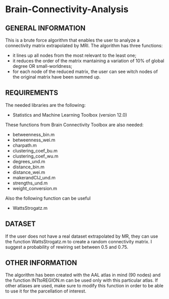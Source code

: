 # Brain-Connectivity-Analysis

## GENERAL INFORMATION
This is a brute force algorithm that enables the user to analyze a connectivity matrix extrapolated by MRI.
The algorithm has three functions:
* it lines up all nodes from the most relevant to the least one;
* it reduces the order of the matrix mantaining a variation of 10% of global degree OR small-worldness;
* for each node of the reduced matrix, the user can see witch nodes of the original matrix have been summed up.

## REQUIREMENTS
The needed libraries are the following:

* Statistics and Machine Learning Toolbox (version 12.0)

These functions from Brain Connectivity Toolbox are also needed:

* betweenness_bin.m
* betweenness_wei.m
* charpath.m
* clustering_coef_bu.m
* clustering_coef_wu.m
* degrees_und.m
* distance_bin.m
* distance_wei.m
* makerandCIJ_und.m
* strengths_und.m
* weight_conversion.m

Also the following function can be useful 
* WattsStrogatz.m

## DATASET
If the user does not have a real dataset extrapolated by MR, they can use the function WattsStrogatz.m to create a random connectivity matrix. I suggest a probability of rewiring set between 0.5 and 0.75.

## OTHER INFORMATION
The algorithm has been created with the AAL atlas in mind (90 nodes) and the function INTtoREGION.m can be used only with this particular atlas. If other atlases are used, make sure to modify this function in order to be able to use it for the parcellation of interest.
